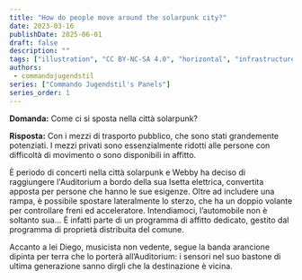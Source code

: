 ```yaml
---
title: "How do people move around the solarpunk city?"
date: 2023-03-16
publishDate: 2025-06-01
draft: false
description: ""
tags: ["illustration", "CC BY-NC-SA 4.0", "horizontal", "infrastructure", "transport", "city"]
authors:
 - commandojugendstil
series: ["Commando Jugendstil's Panels"]
series_order: 1
---
```


**Domanda:**
Come ci si sposta nella città solarpunk?

**Risposta:**
Con i mezzi di trasporto pubblico, che sono stati grandemente potenziati. I mezzi privati sono essenzialmente ridotti alle persone con difficoltà di movimento o sono disponibili in affitto.

È periodo di concerti nella città solarpunk e Webby ha deciso di raggiungere l'Auditorium a bordo della sua Isetta elettrica, convertita apposta per persone che hanno le sue esigenze. Oltre ad includere una rampa, è possibile spostare lateralmente lo sterzo, che ha un doppio volante per controllare freni ed acceleratore.
Intendiamoci, l’automobile non è soltanto sua… È infatti parte di un programma di affitto dedicato, gestito dal programma di proprietà distribuita del comune.

Accanto a lei Diego, musicista non vedente, segue la banda arancione dipinta per terra che lo porterà all’Auditorium: i sensori nel suo bastone di ultima generazione sanno dirgli che la destinazione è vicina.
